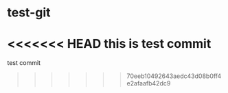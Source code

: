 # test-git

<<<<<<< HEAD
this is test commit
=======
test commit
>>>>>>> 70eeb10492643aedc43d08b0ff4e2afaafb42dc9
